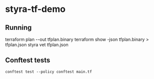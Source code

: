 # styra-tf-demo

## Running

terraform plan --out tfplan.binary
terraform show -json tfplan.binary > tfplan.json
styra vet tfplan.json

## Conftest tests

`conftest test --policy conftest main.tf`